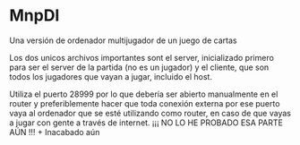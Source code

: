 # MnpDl
Una versión de ordenador multijugador de un juego de cartas

Los dos unicos archivos importantes sont el server, inicializado primero para ser el server de la partida (no es un jugador) y el cliente,
que son todos los jugadores que vayan a jugar, incluido el host.

Utiliza el puerto 28999 por lo que debería ser abierto manualmente en el router y preferiblemente hacer que toda conexión externa por ese
puerto vaya al ordenador que se esté utilizando como router, en caso de que vayas a jugar con gente a través de internet. 
        ¡¡¡ NO LO HE PROBADO ESA PARTE AÚN !!! + Inacabado aún
